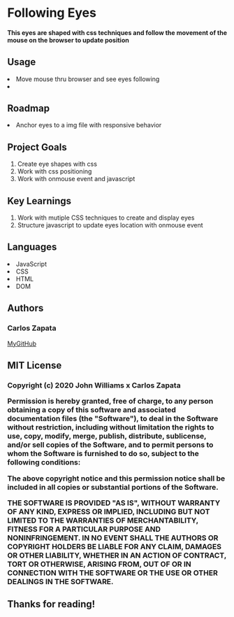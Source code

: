 <h1>Following Eyes</h1>
<h4>This eyes are shaped with css techniques and follow the movement of the mouse on the browser to update position</h4>

<h2>Usage</h2>
<li>Move mouse thru browser and see eyes following<li>
    
<h2>Roadmap</h2>
<li>Anchor eyes to a img file with responsive behavior</li>


<h2>Project Goals</h2>
<ol> 
    <li>Create eye shapes with css</li>
    <li>Work with css positioning</li>
    <li>Work with onmouse event and javascript</li>
</ol>

<h2> Key Learnings </h2>
<ol> 
   <li> Work with mutiple CSS techniques to create and display eyes</li>
   <li> Structure javascript to update eyes location with onmouse event</li>
</ol>

<h2> Languages </h2>
<li>JavaScript</li>
<li>CSS</li>
<li>HTML</li>
<li>DOM</li>

<h2> Authors</h2> 
<h3> Carlos Zapata </h3>
<a href="https://github.com/czapata08">MyGitHub</a>

<h2>MIT License</h2>
<h3>
Copyright (c) 2020 John Williams x Carlos Zapata

Permission is hereby granted, free of charge, to any person obtaining a copy
of this software and associated documentation files (the "Software"), to deal
in the Software without restriction, including without limitation the rights
to use, copy, modify, merge, publish, distribute, sublicense, and/or sell
copies of the Software, and to permit persons to whom the Software is
furnished to do so, subject to the following conditions:

The above copyright notice and this permission notice shall be included in all
copies or substantial portions of the Software.

THE SOFTWARE IS PROVIDED "AS IS", WITHOUT WARRANTY OF ANY KIND, EXPRESS OR
IMPLIED, INCLUDING BUT NOT LIMITED TO THE WARRANTIES OF MERCHANTABILITY,
FITNESS FOR A PARTICULAR PURPOSE AND NONINFRINGEMENT. IN NO EVENT SHALL THE
AUTHORS OR COPYRIGHT HOLDERS BE LIABLE FOR ANY CLAIM, DAMAGES OR OTHER
LIABILITY, WHETHER IN AN ACTION OF CONTRACT, TORT OR OTHERWISE, ARISING FROM,
OUT OF OR IN CONNECTION WITH THE SOFTWARE OR THE USE OR OTHER DEALINGS IN THE
SOFTWARE.</h3>

<h2> Thanks for reading! </h2>

